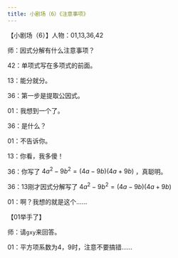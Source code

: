 ```yaml
---
title: 小剧场（6）《注意事项》
---
```


【小剧场（6）】人物：01,13,36,42

师：因式分解有什么注意事项？

42：单项式写在多项式的前面。

13：能分就分。

36：第一步是提取公因式。

01：我想到一个了。

36：是什么？

01：不告诉你。

13：你看，我多傻！

36：你写了 $4a^2-9b^2=(4a-9b)(4a+9b)$ ，真聪明。

36：13刚才因式分解写了 $4a^2-9b^2=(4a-9b)(4a+9b)$

01：啊？我想的就是这个……

【01举手了】

师：请`gxy`来回答。

01：平方项系数为4，9时，注意不要搞错……
